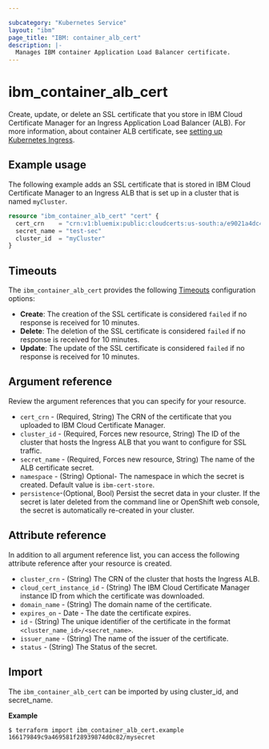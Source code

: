 ```yaml
---

subcategory: "Kubernetes Service"
layout: "ibm"
page_title: "IBM: container_alb_cert"
description: |-
  Manages IBM container Application Load Balancer certificate.
---
```


# ibm_container_alb_cert
Create, update, or delete an SSL certificate that you store in IBM Cloud Certificate Manager for an Ingress Application Load Balancer (ALB). For more information, about container ALB certificate, see [setting up Kubernetes Ingress](https://cloud.ibm.com/docs/containers?topic=containers-ingress-types).

## Example usage
The following example adds an SSL certificate that is stored in IBM Cloud Certificate Manager to an Ingress ALB that is set up in a cluster that is named `myCluster`. 

```terraform
resource "ibm_container_alb_cert" "cert" {
  cert_crn    = "crn:v1:bluemix:public:cloudcerts:us-south:a/e9021a4dc47e3d:faadea8e-a7f4-408f-8b39-2175ed17ae62:certificate:3f2ab474fbbf9564582"
  secret_name = "test-sec"
  cluster_id  = "myCluster"
}

```

## Timeouts
The `ibm_container_alb_cert` provides the following [Timeouts](https://www.terraform.io/docs/language/resources/syntax.html) configuration options:

- **Create**: The creation of the SSL certificate is considered `failed` if no response is received for 10 minutes.
- **Delete**: The deletion of the SSL certificate is considered `failed` if no response is received for 10 minutes.
- **Update**: The update of the SSL certificate is considered `failed` if no response is received for 10 minutes.


## Argument reference
Review the argument references that you can specify for your resource. 

- `cert_crn` - (Required, String) The CRN of the certificate that you uploaded to IBM Cloud Certificate Manager.
- `cluster_id` - (Required, Forces new resource, String) The ID of the cluster that hosts the Ingress ALB that you want to configure for SSL traffic.
- `secret_name` - (Required, Forces new resource, String) The name of the ALB certificate secret.
- `namespace` - (String)  Optional- The namespace in which the secret is created. Default value is `ibm-cert-store`.
- `persistence`-(Optional, Bool) Persist the secret data in your cluster. If the secret is later deleted from the command line or OpenShift web console, the secret is automatically re-created in your cluster.

## Attribute reference
In addition to all argument reference list, you can access the following attribute reference after your resource is created.

- `cluster_crn` - (String) The CRN of the cluster that hosts the Ingress ALB.
- `cloud_cert_instance_id` - (String) The IBM Cloud Certificate Manager instance ID from which the certificate was downloaded.
- `domain_name` - (String) The domain name of the certificate.
- `expires_on` - Date - The date the certificate expires.
- `id` - (String) The unique identifier of the certificate in the format `<cluster_name_id>/<secret_name>`.
- `issuer_name` - (String) The name of the issuer of the certificate. 
- `status` - (String) The Status of the secret.

## Import
The `ibm_container_alb_cert` can be imported by using cluster_id, and secret_name.

**Example**

```
$ terraform import ibm_container_alb_cert.example 166179849c9a469581f28939874d0c82/mysecret
```
